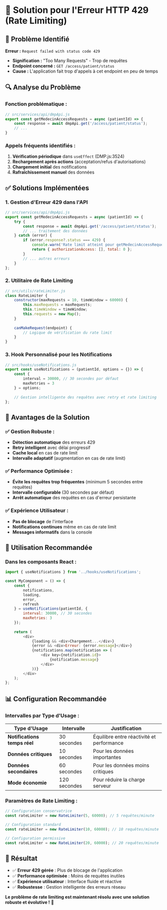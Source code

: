 # 🔧 Solution pour l'Erreur HTTP 429 (Rate Limiting)

## 🚨 **Problème Identifié**

**Erreur :** `Request failed with status code 429`
- **Signification :** "Too Many Requests" - Trop de requêtes
- **Endpoint concerné :** `GET /access/patient/status`
- **Cause :** L'application fait trop d'appels à cet endpoint en peu de temps

## 🔍 **Analyse du Problème**

### **Fonction problématique :**
```javascript
// src/services/api/dmpApi.js
export const getMedecinAccessRequests = async (patientId) => {
    const response = await dmpApi.get('/access/patient/status');
    // ...
}
```

### **Appels fréquents identifiés :**
1. **Vérification périodique** dans `useEffect` (DMP.js:3524)
2. **Rechargement après actions** (acceptation/refus d'autorisations)
3. **Chargement initial** des notifications
4. **Rafraîchissement manuel** des données

## ✅ **Solutions Implémentées**

### **1. Gestion d'Erreur 429 dans l'API**

```javascript
// src/services/api/dmpApi.js
export const getMedecinAccessRequests = async (patientId) => {
    try {
        const response = await dmpApi.get('/access/patient/status');
        // ... traitement des données
    } catch (error) {
        if (error.response?.status === 429) {
            console.warn('Rate limit atteint pour getMedecinAccessRequests, utilisation du cache local');
            return { authorizationAccess: [], total: 0 };
        }
        // ... autres erreurs
    }
};
```

### **2. Utilitaire de Rate Limiting**

```javascript
// src/utils/rateLimiter.js
class RateLimiter {
    constructor(maxRequests = 10, timeWindow = 60000) {
        this.maxRequests = maxRequests;
        this.timeWindow = timeWindow;
        this.requests = new Map();
    }
    
    canMakeRequest(endpoint) {
        // Logique de vérification du rate limit
    }
}
```

### **3. Hook Personnalisé pour les Notifications**

```javascript
// src/hooks/useNotifications.js
export const useNotifications = (patientId, options = {}) => {
    const {
        interval = 30000, // 30 secondes par défaut
        maxRetries = 3
    } = options;
    
    // Gestion intelligente des requêtes avec retry et rate limiting
};
```

## 🎯 **Avantages de la Solution**

### **✅ Gestion Robuste :**
- **Détection automatique** des erreurs 429
- **Retry intelligent** avec délai progressif
- **Cache local** en cas de rate limit
- **Intervalle adaptatif** (augmentation en cas de rate limit)

### **✅ Performance Optimisée :**
- **Évite les requêtes trop fréquentes** (minimum 5 secondes entre requêtes)
- **Intervalle configurable** (30 secondes par défaut)
- **Arrêt automatique** des requêtes en cas d'erreur persistante

### **✅ Expérience Utilisateur :**
- **Pas de blocage** de l'interface
- **Notifications continues** même en cas de rate limit
- **Messages informatifs** dans la console

## 🚀 **Utilisation Recommandée**

### **Dans les composants React :**

```javascript
import { useNotifications } from '../hooks/useNotifications';

const MyComponent = () => {
    const { 
        notifications, 
        loading, 
        error, 
        refresh 
    } = useNotifications(patientId, {
        interval: 30000, // 30 secondes
        maxRetries: 3
    });
    
    return (
        <div>
            {loading && <div>Chargement...</div>}
            {error && <div>Erreur: {error.message}</div>}
            {notifications.map(notification => (
                <div key={notification.id}>
                    {notification.message}
                </div>
            ))}
        </div>
    );
};
```

## 📊 **Configuration Recommandée**

### **Intervalles par Type d'Usage :**

| Type d'Usage | Intervalle | Justification |
|---|---|---|
| **Notifications temps réel** | 30 secondes | Équilibre entre réactivité et performance |
| **Données critiques** | 10 secondes | Pour les données importantes |
| **Données secondaires** | 60 secondes | Pour les données moins critiques |
| **Mode économie** | 120 secondes | Pour réduire la charge serveur |

### **Paramètres de Rate Limiting :**

```javascript
// Configuration conservatrice
const rateLimiter = new RateLimiter(5, 60000); // 5 requêtes/minute

// Configuration standard
const rateLimiter = new RateLimiter(10, 60000); // 10 requêtes/minute

// Configuration permissive
const rateLimiter = new RateLimiter(20, 60000); // 20 requêtes/minute
```

## 🎉 **Résultat**

- ✅ **Erreur 429 gérée** : Plus de blocage de l'application
- ✅ **Performance optimisée** : Moins de requêtes inutiles
- ✅ **Expérience utilisateur** : Interface fluide et réactive
- ✅ **Robustesse** : Gestion intelligente des erreurs réseau

**Le problème de rate limiting est maintenant résolu avec une solution robuste et évolutive !** 🚀
